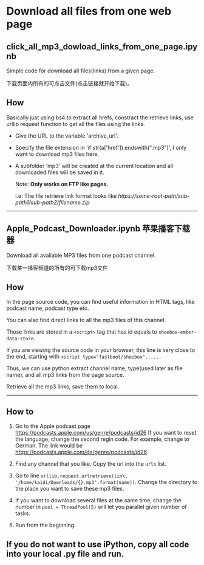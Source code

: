 # Download all files from one web page

## click_all_mp3_dowload_links_from_one_page.ipynb 
Simple code for download all files(links) from a given page.

下载页面内所有的可点击文件(点击链接就开始下载)。


## How
Basically just using bs4 to extract all hrefs, constract the retrieve links, use urllib request function to get all the files using the links. 
- Give the URL to the variable 'archive_url'.
- Specify the file extension in 'if str(a['href']).endswith(".mp3")', I only want to download mp3 files here.
- A subfolder 'mp3' will be created at the current location and all downloaded files will be saved in it.

  Note:
  **Only works on FTP like pages.**
  
  i.e: The file retrieve link format looks like *https://some-root-path/sub-path1/sub-path2/filename.zip*


----

## Apple_Podcast_Downloader.ipynb 苹果播客下载器
Download all avaliable MP3 files from one podcast channel.

下载某一播客频道的所有的可下载mp3文件

## How
In the page source code, you can find useful information in HTML tags, like podcast name, podcast type etc.

You can also find direct links to all the mp3 files of this channel.

Those links are stored in a `<script>` tag that has id equals to `shoebox-ember-data-store`.

If you are viewing the source code in your browser, this line is very close to the end, starting with `<script type="fastboot/shoebox"...... `

Thus, we can use python extract channel name, type(used later as file name), and all mp3 links from the page source.

Retrieve all the mp3 links, save them to local.


---
## How to
1. Go to the Apple podcast page https://podcasts.apple.com/us/genre/podcasts/id26
   If you want to reset the language, change the second regin code.
   For example, change to German. The link would be https://podcasts.apple.com/de/genre/podcasts/id26

2. Find any channel that you like. Copy the url into the `urls` list.
3. Go to line `urllib.request.urlretrieve(link, '/home/kaidi/Downloads/{}.mp3'.format(name))`.
   Change the directory to the place you want to save these mp3 files.
4. If you want to download several files at the same time, change the number in `pool = ThreadPool(5)` will let you parallel given number of tasks. 
5. Run from the beginning.


## If you do not want to use iPython, copy all code into your local .py file and run.

